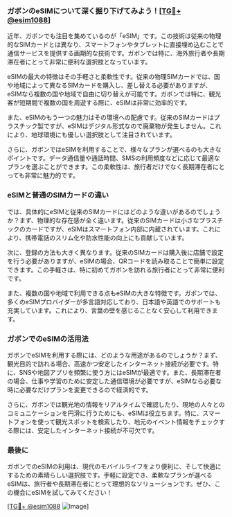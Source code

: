 ### ガボンのeSIMについて深く掘り下げてみよう！[[TG💪+ @esim1088](https://t.me/s/esim1088)]

近年、ガボンでも注目を集めているのが「eSIM」です。この技術は従来の物理的なSIMカードとは異なり、スマートフォンやタブレットに直接埋め込むことで通信サービスを提供する画期的な技術です。ガボンでは特に、海外旅行者や長期滞在者にとって非常に便利な選択肢となっています。

eSIMの最大の特徴はその手軽さと柔軟性です。従来の物理SIMカードでは、国や地域によって異なるSIMカードを購入し、差し替える必要がありますが、eSIMなら複数の国や地域で自由に切り替えが可能です。ガボンでは特に、観光客が短期間で複数の国を周遊する際に、eSIMは非常に効率的です。

また、eSIMのもう一つの魅力はその環境への配慮です。従来のSIMカードはプラスチック製ですが、eSIMはデジタル形式なので廃棄物が発生しません。これにより、地球環境にも優しい選択肢として注目されています。

さらに、ガボンではeSIMを利用することで、様々なプランが選べるのも大きなポイントです。データ通信量や通話時間、SMSの利用頻度などに応じて最適なプランを選ぶことができます。この柔軟性は、旅行者だけでなく長期滞在者にとっても非常に魅力的です。

### eSIMと普通のSIMカードの違い

では、具体的にeSIMと従来のSIMカードにはどのような違いがあるのでしょうか？まず、物理的な存在感が全く違います。従来のSIMカードは小さなプラスチックのカードですが、eSIMはスマートフォン内部に内蔵されています。これにより、携帯電話のスリム化や防水性能の向上にも貢献しています。

次に、登録の方法も大きく異なります。従来のSIMカードは購入後に店舗で設定を行う必要がありますが、eSIMの場合、QRコードを読み取ることで簡単に設定できます。この手軽さは、特に初めてガボンを訪れる旅行者にとって非常に便利です。

また、複数の国や地域で利用できる点もeSIMの大きな特徴です。ガボンでは、多くのeSIMプロバイダーが多言語対応しており、日本語や英語でのサポートも充実しています。これにより、言葉の壁を感じることなく安心して利用できます。

### ガボンでのeSIMの活用法

ガボンでeSIMを利用する際には、どのような用途があるのでしょうか？まず、観光目的で訪れる場合、高速かつ安定したインターネット接続が必要です。特に、SNSや地図アプリを頻繁に使う方にはeSIMが最適です。また、長期滞在者の場合、仕事や学習のために安定した通信環境が必要ですが、eSIMなら必要な時に必要なだけプランを変更できるので経済的です。

さらに、ガボンでは観光地の情報をリアルタイムで確認したり、現地の人々とのコミュニケーションを円滑に行うためにも、eSIMは役立ちます。特に、スマートフォンを使って観光スポットを検索したり、地元のイベント情報をチェックする際には、安定したインターネット接続が不可欠です。

### 最後に

ガボンでのeSIMの利用は、現代のモバイルライフをより便利に、そして快適にするための素晴らしい選択肢です。手軽に設定でき、柔軟なプランが選べるeSIMは、旅行者や長期滞在者にとって理想的なソリューションです。ぜひ、この機会にeSIMを試してみてください！

[[TG💪+ @esim1088](https://t.me/s/esim1088) ![Image](https://i.postimg.cc/Y0z9fWf4/image.png)]